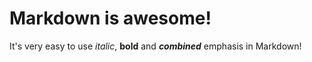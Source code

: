 # Markdown is awesome!
It's very easy to use _italic_, **bold** and _**combined**_ emphasis in Markdown!
